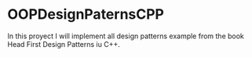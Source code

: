 # OOPDesignPaternsCPP
In this proyect I will implement all design patterns example from the book Head First Design Patterns iu C++.
